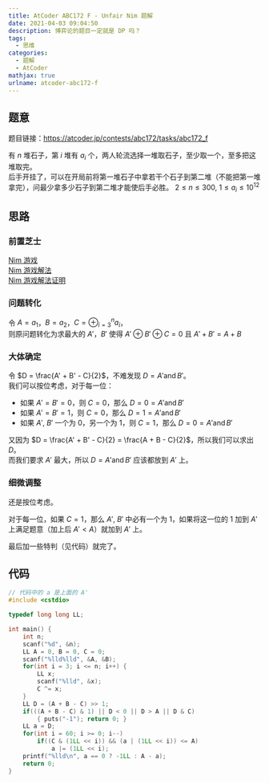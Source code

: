 ```yaml
---
title: AtCoder ABC172 F - Unfair Nim 题解
date: 2021-04-03 09:04:50
description: 博弈论的题目一定就是 DP 吗？
tags:
  - 思维
categories:
  - 题解
  - AtCoder
mathjax: true
urlname: atcoder-abc172-f
---
```


## 题意

题目链接：<https://atcoder.jp/contests/abc172/tasks/abc172_f>

有 $n$ 堆石子，第 $i$ 堆有 $a_i$ 个，两人轮流选择一堆取石子，至少取一个，至多把这堆取完。  
后手开挂了，可以在开局前将第一堆石子中拿若干个石子到第二堆（不能把第一堆拿完），问最少拿多少石子到第二堆才能使后手必胜。
$2 \le n \le 300$, $1 \le a_i \le 10^{12}$

## 思路

### 前置芝士

[Nim 游戏](https://oi-wiki.org/math/game-theory/#nim)  
[Nim 游戏解法](https://oi-wiki.org/math/game-theory/#nim_1)  
[Nim 游戏解法证明](https://oi-wiki.org/math/game-theory/#_3)

### 问题转化

令 $A = a_1$，$B = a_2$，$C = \oplus_{i=3}^n a_i$，  
则原问题转化为求最大的 $A'$，$B'$ 使得 $A' \oplus B' \oplus C = 0$ 且 $A' + B' = A + B$

### 大体确定

令 $D = \frac{A' + B' - C}{2}$，不难发现 $D = A' \operatorname{and} B'$。  
我们可以按位考虑，对于每一位：

- 如果 $A' = B' = 0$，则 $C = 0$，那么 $D = 0 = A' \operatorname{and} B'$
- 如果 $A' = B' = 1$，则 $C = 0$，那么 $D = 1 = A' \operatorname{and} B'$
- 如果 $A'$, $B'$ 一个为 $0$，另一个为 $1$，则 $C = 1$，那么 $D = 0 = A' \operatorname{and} B'$

又因为 $D = \frac{A' + B' - C}{2} = \frac{A + B - C}{2}$，所以我们可以求出 $D$。  
而我们要求 $A'$ 最大，所以 $D = A' \operatorname{and} B'$ 应该都放到 $A'$ 上。

### 细微调整

还是按位考虑。

对于每一位，如果 $C = 1$，那么 $A'$, $B'$ 中必有一个为 $1$，如果将这一位的 $1$ 加到 $A'$ 上满足题意（加上后 $A' < A$）就加到 $A'$ 上。

最后加一些特判（见代码）就完了。

## 代码

``` cpp
// 代码中的 a 是上面的 A'
#include <cstdio>

typedef long long LL;

int main() {
    int n;
    scanf("%d", &n);
    LL A = 0, B = 0, C = 0;
    scanf("%lld%lld", &A, &B);
    for(int i = 3; i <= n; i++) {
        LL x;
        scanf("%lld", &x);
        C ^= x;
    }
    LL D = (A + B - C) >> 1;
    if(((A + B - C) & 1) || D < 0 || D > A || D & C)
        { puts("-1"); return 0; }
    LL a = D;
    for(int i = 60; i >= 0; i--)
        if((C & (1LL << i)) && (a | (1LL << i)) <= A)
            a |= (1LL << i);
    printf("%lld\n", a == 0 ? -1LL : A - a);
    return 0;
}
```
